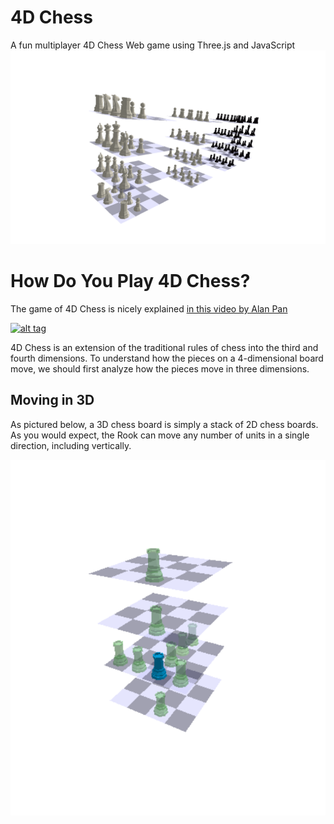 


# 4D Chess
A fun multiplayer 4D Chess Web game using Three.js and JavaScript
<a href="http://briansantoso.github.io/4D-Chess">![alt tag](https://raw.githubusercontent.com/BrianSantoso/images/master/4D-Chess/4dchessgif.gif)</a>
# How Do You Play 4D Chess?
The game of 4D Chess is nicely explained [in this video by Alan Pan](https://www.youtube.com/watch?v=3wFQPSEPgWc)

<a href="https://www.youtube.com/watch?v=3wFQPSEPgWc">![alt tag](http://i3.ytimg.com/vi/3wFQPSEPgWc/maxresdefault.jpg)</a>

4D Chess is an extension of the traditional rules of chess into the third and fourth dimensions. To understand how the pieces on a 4-dimensional board move, we should first analyze how the pieces move in three dimensions.

## Moving in 3D
As pictured below, a 3D chess board is simply a stack of 2D chess boards. As you would expect, the Rook can move any number of units in a single direction, including vertically.

![enter image description here](https://raw.githubusercontent.com/BrianSantoso/images/master/4D-Chess/rook3Dcropped.png)

